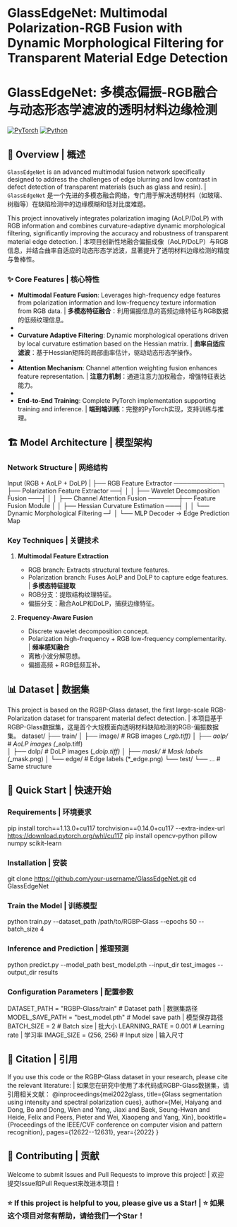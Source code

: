 # GlassEdgeNet: Multimodal Polarization-RGB Fusion with Dynamic Morphological Filtering for Transparent Material Edge Detection
# GlassEdgeNet: 多模态偏振-RGB融合与动态形态学滤波的透明材料边缘检测

[![PyTorch](https://img.shields.io/badge/PyTorch-1.0+-red.svg)](https://pytorch.org)
[![Python](https://img.shields.io/badge/Python-3.7+-blue.svg)](https://www.python.org)

## 📖 Overview | 概述

`GlassEdgeNet` is an advanced multimodal fusion network specifically designed to address the challenges of edge blurring and low contrast in defect detection of transparent materials (such as glass and resin). | `GlassEdgeNet` 是一个先进的多模态融合网络，专门用于解决透明材料（如玻璃、树脂等）在缺陷检测中的边缘模糊和低对比度难题。

This project innovatively integrates polarization imaging (AoLP/DoLP) with RGB information and combines curvature-adaptive dynamic morphological filtering, significantly improving the accuracy and robustness of transparent material edge detection. | 本项目创新性地融合偏振成像（AoLP/DoLP）与RGB信息，并结合曲率自适应的动态形态学滤波，显著提升了透明材料边缘检测的精度与鲁棒性。

### ✨ Core Features | 核心特性
- **Multimodal Feature Fusion**: Leverages high-frequency edge features from polarization information and low-frequency texture information from RGB data. | **多模态特征融合**：利用偏振信息的高频边缘特征与RGB数据的低频纹理信息。
- 
- **Curvature Adaptive Filtering**: Dynamic morphological operations driven by local curvature estimation based on the Hessian matrix. | **曲率自适应滤波**：基于Hessian矩阵的局部曲率估计，驱动动态形态学操作。
- 
- **Attention Mechanism**: Channel attention weighting fusion enhances feature representation. | **注意力机制**：通道注意力加权融合，增强特征表达能力。
- 
- **End-to-End Training**: Complete PyTorch implementation supporting training and inference. | **端到端训练**：完整的PyTorch实现，支持训练与推理。

## 🏗 Model Architecture | 模型架构
### Network Structure | 网络结构
Input (RGB + AoLP + DoLP)
|
├── RGB Feature Extractor ───────────┐
├── Polarization Feature Extractor ──┤
│ │
├── Wavelet Decomposition Fusion ───┤
│ │
├── Channel Attention Fusion ───────┼── Feature Fusion Module
│ │
├── Hessian Curvature Estimation ───┤
│ │
└── Dynamic Morphological Filtering ─┘
│
└── MLP Decoder → Edge Prediction Map
### Key Techniques | 关键技术
1. **Multimodal Feature Extraction**
   - RGB branch: Extracts structural texture features.
   - Polarization branch: Fuses AoLP and DoLP to capture edge features.
   | **多模态特征提取**
   - RGB分支：提取结构纹理特征。
   - 偏振分支：融合AoLP和DoLP，捕获边缘特征。

2. **Frequency-Aware Fusion**
   - Discrete wavelet decomposition concept.
   - Polarization high-frequency + RGB low-frequency complementarity.
   | **频率感知融合**
   - 离散小波分解思想。
   - 偏振高频 + RGB低频互补。

## 📊 Dataset | 数据集
This project is based on the RGBP-Glass dataset, the first large-scale RGB-Polarization dataset for transparent material defect detection. | 本项目基于RGBP-Glass数据集，这是首个大规模面向透明材料缺陷检测的RGB-偏振数据集。
dataset/
├── train/
│   ├── image/        # RGB images (*_rgb.tiff)
│   ├── aolp/         # AoLP images (*_aolp.tiff)  
│   ├── dolp/         # DoLP images (*_dolp.tiff)
│   ├── mask/         # Mask labels (*_mask.png)
│   └── edge/         # Edge labels (*_edge.png)
└── test/
    └── ...           # Same structure
    
## 🚀 Quick Start | 快速开始
### Requirements | 环境要求
pip install torch==1.13.0+cu117 torchvision==0.14.0+cu117 --extra-index-url https://download.pytorch.org/whl/cu117
pip install opencv-python pillow numpy scikit-learn
### Installation | 安装
git clone https://github.com/your-username/GlassEdgeNet.git
cd GlassEdgeNet
### Train the Model | 训练模型
python train.py --dataset_path /path/to/RGBP-Glass --epochs 50 --batch_size 4
### Inference and Prediction | 推理预测
python predict.py --model_path best_model.pth --input_dir test_images --output_dir results
### Configuration Parameters | 配置参数
DATASET_PATH = "RGBP-Glass/train"    # Dataset path | 数据集路径
MODEL_SAVE_PATH = "best_model.pth"   # Model save path | 模型保存路径
BATCH_SIZE = 2                       # Batch size | 批大小
LEARNING_RATE = 0.001               # Learning rate | 学习率
IMAGE_SIZE = (256, 256)             # Input size | 输入尺寸

## 📝 Citation | 引用
If you use this code or the RGBP-Glass dataset in your research, please cite the relevant literature: | 如果您在研究中使用了本代码或RGBP-Glass数据集，请引用相关文献：
@inproceedings{mei2022glass,
  title={Glass segmentation using intensity and spectral polarization cues},
  author={Mei, Haiyang and Dong, Bo and Dong, Wen and Yang, Jiaxi and Baek, Seung-Hwan and Heide, Felix and Peers, Pieter and Wei, Xiaopeng and Yang, Xin},
  booktitle={Proceedings of the IEEE/CVF conference on computer vision and pattern recognition},
  pages={12622--12631},
  year={2022}
}

## 🤝 Contributing | 贡献
Welcome to submit Issues and Pull Requests to improve this project! | 欢迎提交Issue和Pull Request来改进本项目！

### ⭐ If this project is helpful to you, please give us a Star! | ⭐ 如果这个项目对您有帮助，请给我们一个Star！
